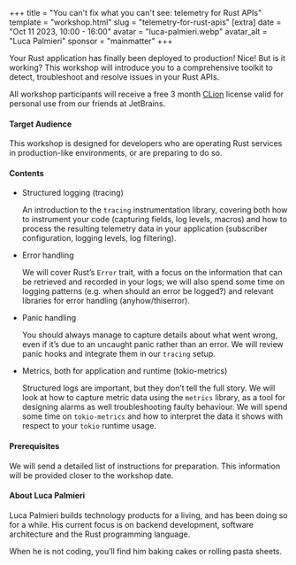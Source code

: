 +++
title = "You can't fix what you can't see: telemetry for Rust APIs"
template = "workshop.html"
slug = "telemetry-for-rust-apis"
[extra]
	date = "Oct 11 2023, 10:00 - 16:00"
	avatar = "luca-palmieri.webp"
	avatar_alt = "Luca Palmieri"
	sponsor = "mainmatter"
+++

<p>
	Your Rust application has finally been deployed to production! Nice! But is it working? This workshop will introduce you to a comprehensive toolkit to detect, troubleshoot and resolve issues in your Rust APIs.
</p>
<p>All workshop participants will receive a free 3 month <a href="https://www.jetbrains.com/clion/?utm_source=eurorust" target="_blank">CLion</a> license valid for personal use from our friends at JetBrains.</p>
<h4>Target Audience</h4>
<p>
This workshop is designed for developers who are operating Rust services in production-like environments, or are preparing to do so.
</p>
<h4>Contents</h4>
<ul>
	<li>
		<p>Structured logging (tracing)</p>
		<p>An introduction to the <code>tracing</code> instrumentation library, covering both how to instrument your code (capturing fields, log levels, macros) and how to process the resulting telemetry data in your application (subscriber configuration, logging levels, log filtering).</p>
	</li>
	<li>
		<p>Error handling</p>
		<p>We will cover Rust’s <code>Error</code> trait, with a focus on the information that can be retrieved and recorded in your logs; we will also spend some time on logging patterns (e.g. when should an error be logged?) and relevant libraries for error handling (anyhow/thiserror).</p>
	</li>
	<li>
		<p>Panic handling</p>
		<p>You should always manage to capture details about what went wrong, even if it’s due to an uncaught panic rather than an error. We will review panic hooks and integrate them in our <code>tracing</code> setup.</p>
	</li>
	<li>
		<p>Metrics, both for application and runtime (tokio-metrics)</p>
		<p>Structured logs are important, but they don’t tell the full story. We will look at how to capture metric data using the <code>metrics</code> library, as a tool for designing alarms as well troubleshooting faulty behaviour. We will spend some time on <code>tokio-metrics</code> and how to interpret the data it shows with respect to your <code>tokio</code> runtime usage.</p>
	</li>
</ul>
<h4>Prerequisites</h4>
<p>We will send a detailed list of instructions for preparation. 
This information will be provided closer to the workshop date.</p>
<h4>About Luca Palmieri</h4>
<p>Luca Palmieri builds technology products for a living, and has been doing so for a while. His current focus is on backend development, software architecture and the Rust programming language.</p>
<p>
When he is not coding, you’ll find him baking cakes or rolling pasta sheets.
</p>
